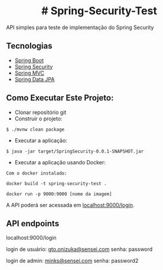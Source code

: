 <h1 align="center"># Spring-Security-Test</h1>

API simples para teste de implementação do Spring Security

## Tecnologias

- [Spring Boot](https://spring.io/projects/spring-boot)
- [Spring Security](https://spring.io/projects/spring-security)
- [Spring MVC](https://docs.spring.io/spring-framework/reference/web/webmvc.html)
- [Spring Data JPA](https://spring.io/projects/spring-data-jpa)


## Como Executar Este Projeto:

- Clonar repositório git
- Construir o projeto:
```
$ ./mvnw clean package
```
- Executar a aplicação:
```
$ java -jar target/SpringSecurity-0.0.1-SNAPSHOT.jar
```
- Executar a aplicação usando Docker:
```
Com o docker instalado:

docker build -t spring-security-test .

docker run -p 9000:9000 [nome da imagem]

```

A API poderá ser acessada em [localhost:9000/login](http://localhost:9000/login).

## API endpoints

localhost:9000/login

login de usuário: gto.onizuka@sensei.com
senha: password

login de admin: minks@sensei.com
senha: password2